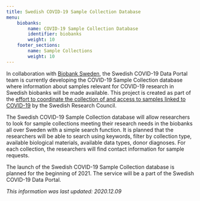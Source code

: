 ```yaml
---
title: Swedish COVID-19 Sample Collection Database
menu:
    biobanks:
        name: COVID-19 Sample Collection Database
        identifier: biobanks
        weight: 10
    footer_sections:
        name: Sample Collections
        weight: 10
---
```


In collaboration with [Biobank Sweden](https://biobanksverige.se/english/research/), the Swedish COVID-19 Data Portal team is currently developing the COVID-19 Sample Collection database where information about samples relevant for COVID-19 research in Swedish biobanks will be made available. This project is created as part of the [effort to coordinate the collection of and access to samples linked to COVID-19](https://www.vr.se/english/just-now/news/news-archive/2020-09-01-10-million-sek-to-biobank-sweden-for-coordinating-covid-19-samples.html) by the Swedish Research Council.

The Swedish COVID-19 Sample Collection database will allow researchers to look for sample collections meeting their research needs in the biobanks all over Sweden with a simple search function. It is planned that the researchers will be able to search using keywords, filter by collection type, available biological materials, available data types, donor diagnoses. For each collection, the researchers will find contact information for sample requests.

The launch of the Swedish COVID-19 Sample Collection database is planned for the beginning of 2021. The service will be a part of the Swedish COVID-19 Data Portal.

<i>This information was last updated: 2020.12.09</i>
